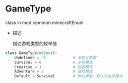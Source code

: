 # GameType

class in mod.common.minecraftEnum

- 描述

    描述游戏类型的枚举值



```python
class GameType(object):
	Undefined = -1            # 未定义类型
	Survival = 0              # 生存模式
	Creative = 1              # 创造模式
	Adventure = 2             # 冒险模式
	Default = Survival        # 默认类型，默认为生存模式

``` 

